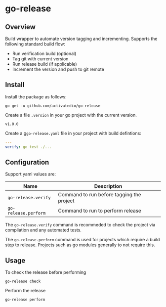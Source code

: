 # go-release

## Overview

Build wrapper to automate version tagging and incrementing. Supports the
following standard build flow:

* Run verification build (optional)
* Tag git with current version
* Run release build (if applicable)
* Increment the version and push to git remote

## Install

Install the package as follows:

```
go get -u github.com/activatedio/go-release
```

Create a file `.version` in your go project with the current version.

```
v1.0.0
```

Create a g`go-release.yaml` file in your project with build defintions:

``` yaml
---
verify: go test ./...
```

## Configuration

Support yaml values are:

| Name | Description |
| ---- | ----------- |
| `go-release.verify` | Command to run before tagging the project |
| `go-release.perform` | Command to run to perform release |

The `go-release.verify` command is recommeded to check the project via
compliation and any automated tests.

The `go-release.perform` command is used for projects which require a build step
to release. Projects such as go modules generally to not require this.

## Usage

To check the release before performing

```
go-release check
```

Perform the release
```
go-release perform
```
